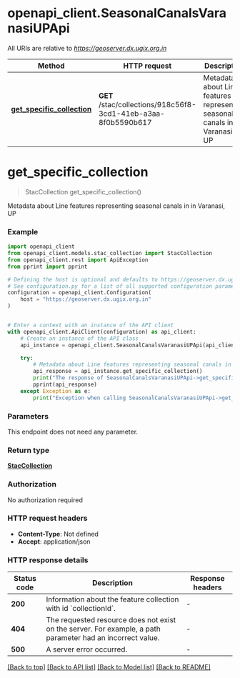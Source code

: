 # openapi_client.SeasonalCanalsVaranasiUPApi

All URIs are relative to *https://geoserver.dx.ugix.org.in*

Method | HTTP request | Description
------------- | ------------- | -------------
[**get_specific_collection**](SeasonalCanalsVaranasiUPApi.md#get_specific_collection) | **GET** /stac/collections/918c56f8-3cd1-41eb-a3aa-8f0b5590b617 | Metadata about Line features representing seasonal canals in in Varanasi, UP


# **get_specific_collection**
> StacCollection get_specific_collection()

Metadata about Line features representing seasonal canals in in Varanasi, UP

### Example


```python
import openapi_client
from openapi_client.models.stac_collection import StacCollection
from openapi_client.rest import ApiException
from pprint import pprint

# Defining the host is optional and defaults to https://geoserver.dx.ugix.org.in
# See configuration.py for a list of all supported configuration parameters.
configuration = openapi_client.Configuration(
    host = "https://geoserver.dx.ugix.org.in"
)


# Enter a context with an instance of the API client
with openapi_client.ApiClient(configuration) as api_client:
    # Create an instance of the API class
    api_instance = openapi_client.SeasonalCanalsVaranasiUPApi(api_client)

    try:
        # Metadata about Line features representing seasonal canals in in Varanasi, UP
        api_response = api_instance.get_specific_collection()
        print("The response of SeasonalCanalsVaranasiUPApi->get_specific_collection:\n")
        pprint(api_response)
    except Exception as e:
        print("Exception when calling SeasonalCanalsVaranasiUPApi->get_specific_collection: %s\n" % e)
```



### Parameters

This endpoint does not need any parameter.

### Return type

[**StacCollection**](StacCollection.md)

### Authorization

No authorization required

### HTTP request headers

 - **Content-Type**: Not defined
 - **Accept**: application/json

### HTTP response details

| Status code | Description | Response headers |
|-------------|-------------|------------------|
**200** | Information about the feature collection with id &#x60;collectionId&#x60;. |  -  |
**404** | The requested resource does not exist on the server. For example, a path parameter had an incorrect value. |  -  |
**500** | A server error occurred. |  -  |

[[Back to top]](#) [[Back to API list]](../README.md#documentation-for-api-endpoints) [[Back to Model list]](../README.md#documentation-for-models) [[Back to README]](../README.md)

